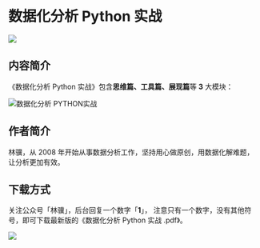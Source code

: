 # 数据化分析 Python 实战

![ ](https://tva1.sinaimg.cn/large/007S8ZIlly1ge3ew55zopj327f07q771.jpg)



## 内容简介



《数据化分析 Python 实战》包含**思维篇、工具篇、展现篇**等 **3** 大模块：



![数据化分析 PYTHON实战](https://tva1.sinaimg.cn/large/007S8ZIlly1ge3ew5ubxoj30yo0p0mzm.jpg)


## 作者简介



林骥，从 2008 年开始从事数据分析工作，坚持用心做原创，用数据化解难题，让分析更加有效。


## 下载方式



关注公众号「林骥」，后台回复一个数字「**1**」， 注意只有一个数字，没有其他符号，即可下载最新版的《数据化分析 Python 实战 .pdf》。



![ ](https://tva1.sinaimg.cn/large/007S8ZIlly1ge3ew4bjlsj30pv0b0abi.jpg)

